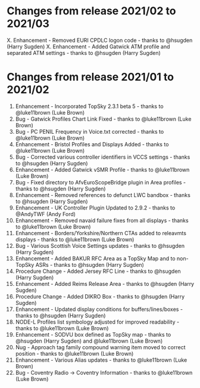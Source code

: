 # Changes from release 2021/02 to 2021/03
X. Enhancement - Removed EURI CPDLC logon code - thanks to @hsugden (Harry Sugden)
X. Enhancement - Added Gatwick ATM profile and separated ATM settings - thanks to @hsugden (Harry Sugden)

# Changes from release 2021/01 to 2021/02
1. Enhancement - Incorporated TopSky 2.3.1 beta 5 - thanks to @luke11brown (Luke Brown)
2. Bug - Gatwick Profiles Chart Link Fixed - thanks to @luke11brown (Luke Brown)
3. Bug - PC PENIL Frequency in Voice.txt corrected - thanks to @luke11brown (Luke Brown)
4. Enhancement - Bristol Profiles and Displays Added - thanks to @luke11brown (Luke Brown)
5. Bug - Corrected various controller identifiers in VCCS settings - thanks to @hsugden (Harry Sugden)
6. Enhancement - Added Gatwick vSMR Profile - thanks to @luke11brown (Luke Brown)
7. Bug - Fixed directory to AfvEuroScopeBridge plugin in Area profiles - thanks to @hsugden (Harry Sugden)
8. Enhancement - Removed references to defunct LWC bandbox - thanks to @hsugden (Harry Sugden)
9. Enhancement - UK Controller Plugin Updated to 2.9.2 - thanks to @AndyTWF (Andy Ford)
10. Enhancement - Removed navaid failure fixes from all displays - thanks to @luke11brown (Luke Brown)
11. Enhancement - Borders/Yorkshire/Northern CTAs added to releavmts displays - thanks to @luke11brown (Luke Brown)
12. Bug - Various Scottish Voice Settings updates - thanks to @hsugden (Harry Sugden)
13. Enhancement - Added BAKUR RFC Area as a TopSky Map and to non-TopSky ASRs - thanks to @hsugden (Harry Sugden)
14. Procedure Change - Added Jersey RFC Line - thanks to @hsugden (Harry Sugden)
15. Enhancement - Added Reims Release Area - thanks to @hsugden (Harry Sugden)
16. Procedure Change - Added DIKRO Box - thanks to @hsugden (Harry Sugden)
17. Enhancement - Updated display conditions for buffers/lines/boxes - thanks to @hsugden (Harry Sugden)
18. NODE-L Profiles list symbology adjusted for improved readability - thanks to @luke11brown (Luke Brown)
19. Enhancement - SODVU box defined as TopSky map - thanks to @hsugden (Harry Sugden) and @luke11brown (Luke Brown)
20. Nug - Approach tag family compound warning item moved to correct position - thanks to @luke11brown (Luke Brown) 
21. Enhancement - Various Alias updates - thanks to @luke11brown (Luke Brown)
22. Bug - Coventry Radio -> Coventry Information - thanks to @luke11brown (Luke Brown)
